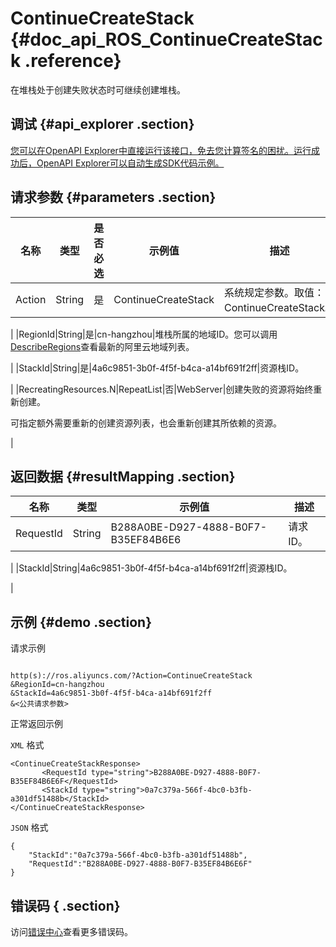 # ContinueCreateStack {#doc_api_ROS_ContinueCreateStack .reference}

在堆栈处于创建失败状态时可继续创建堆栈。

## 调试 {#api_explorer .section}

[您可以在OpenAPI Explorer中直接运行该接口，免去您计算签名的困扰。运行成功后，OpenAPI Explorer可以自动生成SDK代码示例。](https://api.aliyun.com/#product=ROS&api=ContinueCreateStack&type=RPC&version=2019-09-10)

## 请求参数 {#parameters .section}

|名称|类型|是否必选|示例值|描述|
|--|--|----|---|--|
|Action|String|是|ContinueCreateStack|系统规定参数。取值：ContinueCreateStack。

 |
|RegionId|String|是|cn-hangzhou|堆栈所属的地域ID。您可以调用[DescribeRegions](https://help.aliyun.com/document_detail/131035.htm)查看最新的阿里云地域列表。

 |
|StackId|String|是|4a6c9851-3b0f-4f5f-b4ca-a14bf691f2ff|资源栈ID。

 |
|RecreatingResources.N|RepeatList|否|WebServer|创建失败的资源将始终重新创建。

 可指定额外需要重新的创建资源列表，也会重新创建其所依赖的资源。

 |

## 返回数据 {#resultMapping .section}

|名称|类型|示例值|描述|
|--|--|---|--|
|RequestId|String|B288A0BE-D927-4888-B0F7-B35EF84B6E6|请求ID。

 |
|StackId|String|4a6c9851-3b0f-4f5f-b4ca-a14bf691f2ff|资源栈ID。

 |

## 示例 {#demo .section}

请求示例

``` {#request_demo}

http(s)://ros.aliyuncs.com/?Action=ContinueCreateStack
&RegionId=cn-hangzhou
&StackId=4a6c9851-3b0f-4f5f-b4ca-a14bf691f2ff
&<公共请求参数>

```

正常返回示例

`XML` 格式

``` {#xml_return_success_demo}
<ContinueCreateStackResponse>
       <RequestId type="string">B288A0BE-D927-4888-B0F7-B35EF84B6E6F</RequestId>
       <StackId type="string">0a7c379a-566f-4bc0-b3fb-a301df51488b</StackId>
</ContinueCreateStackResponse>
```

`JSON` 格式

``` {#json_return_success_demo}
{
	"StackId":"0a7c379a-566f-4bc0-b3fb-a301df51488b",
	"RequestId":"B288A0BE-D927-4888-B0F7-B35EF84B6E6F"
}
```

## 错误码 { .section}

访问[错误中心](https://error-center.alibabacloud.com/status/product/ROS)查看更多错误码。

